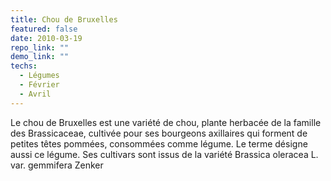 ```yaml
---
title: Chou de Bruxelles
featured: false
date: 2010-03-19
repo_link: ""
demo_link: ""
techs:
  - Légumes
  - Février
  - Avril
---
```


Le chou de Bruxelles est une variété de chou, plante herbacée de la famille des Brassicaceae, cultivée pour ses bourgeons axillaires qui forment de petites têtes pommées, consommées comme légume. Le terme désigne aussi ce légume. Ses cultivars sont issus de la variété Brassica oleracea L. var. gemmifera Zenker
